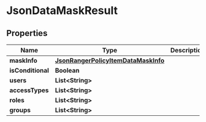 
# JsonDataMaskResult

## Properties
Name | Type | Description | Notes
------------ | ------------- | ------------- | -------------
**maskInfo** | [**JsonRangerPolicyItemDataMaskInfo**](JsonRangerPolicyItemDataMaskInfo.md) |  |  [optional]
**isConditional** | **Boolean** |  |  [optional]
**users** | **List&lt;String&gt;** |  |  [optional]
**accessTypes** | **List&lt;String&gt;** |  |  [optional]
**roles** | **List&lt;String&gt;** |  |  [optional]
**groups** | **List&lt;String&gt;** |  |  [optional]



